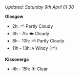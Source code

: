 *Updated: Saturday 9th April 01:30*

**Glasgow**

* 2h: :partly_sunny: Partly Cloudy
* 3h - 7h: :cloud: Cloudy
* 8h - 10h: :partly_sunny: Partly Cloudy
* 11h - 13h: :cyclone: Windy (:partly_sunny:)

**Kissonerga**

* 4h - 15h: :sunny: Clear
